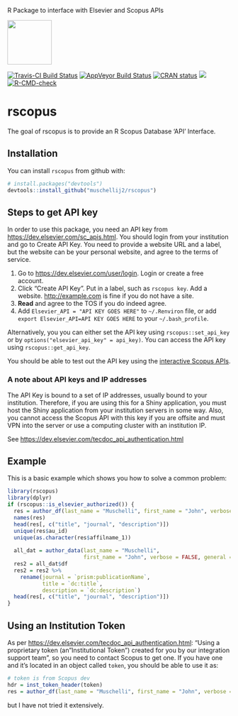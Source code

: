
<!-- README.md is generated from README.Rmd. Please edit that file -->

R Package to interface with Elsevier and Scopus APIs

<!-- ![Sticker](sticker.png) -->

<img src="sticker.png" width="100">

<!-- badges: start -->

[![Travis-CI Build
Status](https://travis-ci.org/muschellij2/rscopus.svg?branch=master)](https://travis-ci.org/muschellij2/rscopus)
[![AppVeyor Build
Status](https://ci.appveyor.com/api/projects/status/github/muschellij2/rscopus?branch=master&svg=true)](https://ci.appveyor.com/project/muschellij2/rscopus)
[![CRAN
status](https://www.r-pkg.org/badges/version/rscopus)](https://CRAN.R-project.org/package=rscopus)
[![](https://cranlogs.r-pkg.org/badges/rscopus)](https://cran.rstudio.com/web/packages/rscopus/index.html)
[![R-CMD-check](https://github.com/muschellij2/rscopus/actions/workflows/R-CMD-check.yaml/badge.svg)](https://github.com/muschellij2/rscopus/actions/workflows/R-CMD-check.yaml)
<!-- badges: end -->

# rscopus

The goal of rscopus is to provide an R Scopus Database ‘API’ Interface.

## Installation

You can install `rscopus` from github with:

``` r
# install.packages("devtools")
devtools::install_github("muschellij2/rscopus")
```

## Steps to get API key

In order to use this package, you need an API key from
<https://dev.elsevier.com/sc_apis.html>. You should login from your
institution and go to Create API Key. You need to provide a website URL
and a label, but the website can be your personal website, and agree to
the terms of service.

1.  Go to <https://dev.elsevier.com/user/login>. Login or create a free
    account.
2.  Click “Create API Key”. Put in a label, such as `rscopus key`. Add a
    website. <http://example.com> is fine if you do not have a site.
3.  **Read** and agree to the TOS if you do indeed agree.
4.  Add `Elsevier_API = "API KEY GOES HERE"` to `~/.Renviron` file, or
    add `export Elsevier_API=API KEY GOES HERE` to your
    `~/.bash_profile`.

Alternatively, you you can either set the API key using
`rscopus::set_api_key` or by `options("elsevier_api_key" = api_key)`.
You can access the API key using `rscopus::get_api_key`.

You should be able to test out the API key using the [interactive Scopus
APIs](https://dev.elsevier.com/scopus.html).

### A note about API keys and IP addresses

The API Key is bound to a set of IP addresses, usually bound to your
institution. Therefore, if you are using this for a Shiny application,
you must host the Shiny application from your institution servers in
some way. Also, you cannot access the Scopus API with this key if you
are offsite and must VPN into the server or use a computing cluster with
an institution IP.

See <https://dev.elsevier.com/tecdoc_api_authentication.html>

## Example

This is a basic example which shows you how to solve a common problem:

``` r
library(rscopus)
library(dplyr)
if (rscopus::is_elsevier_authorized()) {
  res = author_df(last_name = "Muschelli", first_name = "John", verbose = FALSE, general = FALSE)
  names(res)
  head(res[, c("title", "journal", "description")])
  unique(res$au_id)
  unique(as.character(res$affilname_1))
  
  all_dat = author_data(last_name = "Muschelli", 
                        first_name = "John", verbose = FALSE, general = TRUE)
  res2 = all_dat$df
  res2 = res2 %>% 
    rename(journal = `prism:publicationName`,
           title = `dc:title`,
           description = `dc:description`)
  head(res[, c("title", "journal", "description")])
}
```

## Using an Institution Token

As per <https://dev.elsevier.com/tecdoc_api_authentication.html>: “Using
a proprietary token (an”Institutional Token”) created for you by our
integration support team”, so you need to contact Scopus to get one. If
you have one and it’s located in an object called `token`, you should be
able to use it as:

``` r
# token is from Scopus dev
hdr = inst_token_header(token)
res = author_df(last_name = "Muschelli", first_name = "John", verbose = FALSE, general = FALSE, headers = hdr)
```

but I have not tried it extensively.
